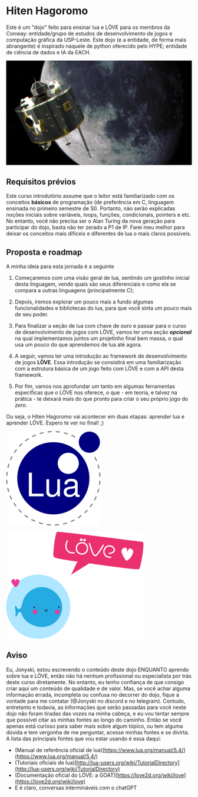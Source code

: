 # Hiten Hagoromo

Este é um "dojo" feito para ensinar lua e LÖVE para os membros da Conway: entidade/grupo de estudos de desenvolvimento de jogos e computação gráfica da USP-Leste. Este dojo (e a entidade, de forma mais abrangente) é inspirado naquele de python oferecido pelo HYPE; entidade de ciência de dados e IA da EACH.

![Hiten Hagoromo, a Sonda Lunar](./assets/Hiten_Hagoromo.jpg)

## Requisitos prévios

Este curso introdutório assume que o leitor está familiarizado com os conceitos **básicos** de programação (de preferência em C, linguagem ensinada no primeiro semestre de SI). Portanto, não serão explicadas noções iniciais sobre variáveis, loops, funções, condicionais, pointers e etc. No entanto, você não precisa ser o Alan Turing da nova geração para participar do dojo, basta não ter zerado a P1 de IP. Farei meu melhor para deixar os conceitos mais difíceis e diferentes de lua o mais claros possíveis.

## Proposta e roadmap

A minha ideia para esta jornada é a seguinte

1. Começaremos com uma visão geral de lua, sentindo um gostinho inicial desta linguagem, vendo quais são seus diferenciais e como ela se compara a outras linguagens (principalmente C);

2. Depois, iremos explorar um pouco mais a fundo algumas funcionalidades e bibliotecas do lua, para que você sinta um pouco mais de seu poder.

3. Para finalizar a seção de lua com chave de ouro e passar para o curso de desenvolvimento de jogos com LÖVE, vamos ter uma seção **_opcional_** na qual implementamos juntos um projetinho final bem massa, o qual usa um pouco do que aprendemos de lua até agora.

4. A seguir, vamos ter uma introdução ao framework de desenvolvimento de jogos **LÖVE**. Essa introdução se consistirá em uma familiarização com a estrutura básica de um jogo feito com LÖVE e com a API desta framework.

5. Por fim, vamos nos aprofundar um tanto em algumas ferramentas específicas que o LÖVE nos oferece, o que - em teoria, e talvez na prática - te deixará mais do que pronto para criar o seu próprio jogo do _zero_.

Ou seja, o Hiten Hagoromo vai acontecer em duas etapas: aprender lua e aprender LÖVE. Espero te ver no final! ;)

![Logo do Lua](./assets/Lua_logo.png)

![Logo do LOVE2D](./assets/Love2d_logo.png)

## Aviso

Eu, Jonyski, estou escrevendo o conteúdo deste dojo ENQUANTO aprendo sobre lua e LÖVE, então não há nenhum profissional ou especialista por trás deste curso diretamente. No entanto, eu tenho confiança de que consigo criar aqui um conteúdo de qualidade e de valor. Mas, se você achar alguma informação errada, incompleta ou confusa no decorrer do dojo, fique a vontade para me contatar (@Jonyski no discord e no telegram). Contudo, entretanto e todavia, as informações que serão passadas para você neste dojo não foram tiradas das vozes na minha cabeça, e eu vou tentar sempre que possível citar as minhas fontes ao longo do caminho. Então se você apenas está curioso para saber mais sobre algum tópico, ou tem alguma dúvida e tem vergonha de me perguntar, acesse minhas fontes e se divirta. A lista das principais fontes que vou estar usando é essa daqui:

- (Manual de referência oficial de lua)[https://www.lua.org/manual/5.4/](https://www.lua.org/manual/5.4/)
- (Tutoriais oficiais de lua)[http://lua-users.org/wiki/TutorialDirectory](http://lua-users.org/wiki/TutorialDirectory)
- (Documentação oficial do LÖVE: a GOAT)[https://love2d.org/wiki/love](https://love2d.org/wiki/love)
- E é claro, conversas intermináveis com o chatGPT